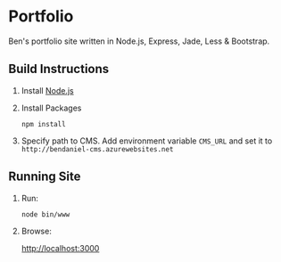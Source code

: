# Portfolio
Ben's portfolio site written in Node.js, Express, Jade, Less &amp; Bootstrap.

## Build Instructions
1. Install [Node.js](https://nodejs.org/en/)

2. Install Packages
	```
	npm install
	```

3. Specify path to CMS. Add environment variable `CMS_URL` and set it to `http://bendaniel-cms.azurewebsites.net`

## Running Site
1. Run:
	```
	node bin/www
	```

2. Browse:

	[http://localhost:3000](http://localhost:3000)
